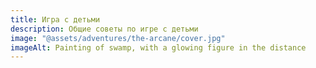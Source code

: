 ```yaml
---
title: Игра с детьми
description: Общие советы по игре с детьми
image: "@assets/adventures/the-arcane/cover.jpg"
imageAlt: Painting of swamp, with a glowing figure in the distance
---
```

